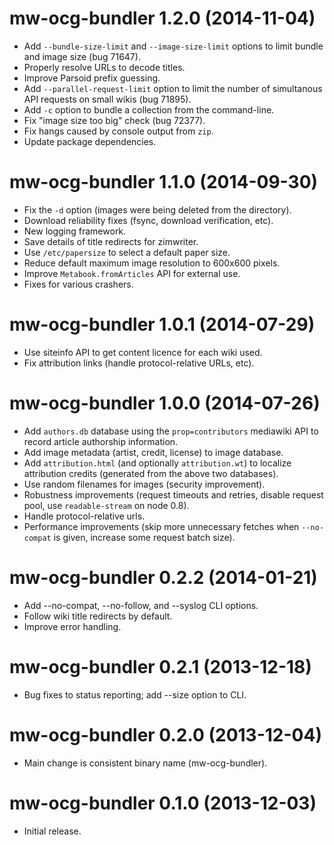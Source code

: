 # mw-ocg-bundler 1.2.0 (2014-11-04)
* Add `--bundle-size-limit` and `--image-size-limit` options to limit
  bundle and image size (bug 71647).
* Properly resolve URLs to decode titles.
* Improve Parsoid prefix guessing.
* Add `--parallel-request-limit` option to limit the number of
  simultanous API requests on small wikis (bug 71895).
* Add `-c` option to bundle a collection from the command-line.
* Fix "image size too big" check (bug 72377).
* Fix hangs caused by console output from `zip`.
* Update package dependencies.

# mw-ocg-bundler 1.1.0 (2014-09-30)
* Fix the `-d` option (images were being deleted from the directory).
* Download reliability fixes (fsync, download verification, etc).
* New logging framework.
* Save details of title redirects for zimwriter.
* Use `/etc/papersize` to select a default paper size.
* Reduce default maximum image resolution to 600x600 pixels.
* Improve `Metabook.fromArticles` API for external use.
* Fixes for various crashers.

# mw-ocg-bundler 1.0.1 (2014-07-29)
* Use siteinfo API to get content licence for each wiki used.
* Fix attribution links (handle protocol-relative URLs, etc).

# mw-ocg-bundler 1.0.0 (2014-07-26)
* Add `authors.db` database using the `prop=contributors` mediawiki
  API to record article authorship information.
* Add image metadata (artist, credit, license) to image database.
* Add `attribution.html` (and optionally `attribution.wt`) to localize
  attribution credits (generated from the above two databases).
* Use random filenames for images (security improvement).
* Robustness improvements (request timeouts and retries, disable
  request pool, use `readable-stream` on node 0.8).
* Handle protocol-relative urls.
* Performance improvements (skip more unnecessary fetches when
  `--no-compat` is given, increase some request batch size).

# mw-ocg-bundler 0.2.2 (2014-01-21)
* Add --no-compat, --no-follow, and --syslog CLI options.
* Follow wiki title redirects by default.
* Improve error handling.

# mw-ocg-bundler 0.2.1 (2013-12-18)
* Bug fixes to status reporting; add --size option to CLI.

# mw-ocg-bundler 0.2.0 (2013-12-04)
* Main change is consistent binary name (mw-ocg-bundler).

# mw-ocg-bundler 0.1.0 (2013-12-03)
* Initial release.
